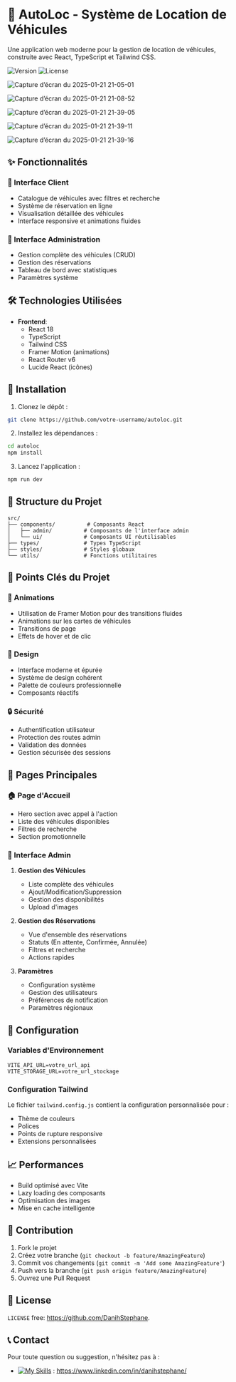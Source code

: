 # 🚗 AutoLoc - Système de Location de Véhicules

Une application web moderne pour la gestion de location de véhicules, construite avec React, TypeScript et Tailwind CSS.

![Version](https://img.shields.io/badge/version-1.0.0-blue.svg)
![License](https://img.shields.io/badge/license-MIT-green.svg)

![Capture d’écran du 2025-01-21 21-05-01](https://github.com/user-attachments/assets/75c1424c-e293-4e37-8485-4e80674ba3c8)

![Capture d’écran du 2025-01-21 21-08-52](https://github.com/user-attachments/assets/d3f8983e-c5dd-4216-b14e-3c14ca971b69)

![Capture d’écran du 2025-01-21 21-39-05](https://github.com/user-attachments/assets/016aab63-51a2-4259-be5f-6bc29e3eb656)

![Capture d’écran du 2025-01-21 21-39-11](https://github.com/user-attachments/assets/a4221c9d-60f9-4cbf-b47d-634b85f81d99)

![Capture d’écran du 2025-01-21 21-39-16](https://github.com/user-attachments/assets/05884ecf-176d-42e3-8176-bdbac152d720)

## ✨ Fonctionnalités

### 🌟 Interface Client
- Catalogue de véhicules avec filtres et recherche
- Système de réservation en ligne
- Visualisation détaillée des véhicules
- Interface responsive et animations fluides

### 👑 Interface Administration
- Gestion complète des véhicules (CRUD)
- Gestion des réservations
- Tableau de bord avec statistiques
- Paramètres système

## 🛠 Technologies Utilisées

- **Frontend**:
  - React 18
  - TypeScript
  - Tailwind CSS
  - Framer Motion (animations)
  - React Router v6
  - Lucide React (icônes)

## 🚀 Installation

1. Clonez le dépôt :
```bash
git clone https://github.com/votre-username/autoloc.git
```

2. Installez les dépendances :
```bash
cd autoloc
npm install
```

3. Lancez l'application :
```bash
npm run dev
```

## 📁 Structure du Projet

```
src/
├── components/          # Composants React
│   ├── admin/          # Composants de l'interface admin
│   └── ui/             # Composants UI réutilisables
├── types/              # Types TypeScript
├── styles/             # Styles globaux
└── utils/              # Fonctions utilitaires
```

## 🎯 Points Clés du Projet

### 💫 Animations
- Utilisation de Framer Motion pour des transitions fluides
- Animations sur les cartes de véhicules
- Transitions de page
- Effets de hover et de clic

### 🎨 Design
- Interface moderne et épurée
- Système de design cohérent
- Palette de couleurs professionnelle
- Composants réactifs

### 🔒 Sécurité
- Authentification utilisateur
- Protection des routes admin
- Validation des données
- Gestion sécurisée des sessions

## 📱 Pages Principales

### 🏠 Page d'Accueil
- Hero section avec appel à l'action
- Liste des véhicules disponibles
- Filtres de recherche
- Section promotionnelle

### 👔 Interface Admin
1. **Gestion des Véhicules**
   - Liste complète des véhicules
   - Ajout/Modification/Suppression
   - Gestion des disponibilités
   - Upload d'images

2. **Gestion des Réservations**
   - Vue d'ensemble des réservations
   - Statuts (En attente, Confirmée, Annulée)
   - Filtres et recherche
   - Actions rapides

3. **Paramètres**
   - Configuration système
   - Gestion des utilisateurs
   - Préférences de notification
   - Paramètres régionaux

## 🔧 Configuration

### Variables d'Environnement
```env
VITE_API_URL=votre_url_api
VITE_STORAGE_URL=votre_url_stockage
```

### Configuration Tailwind
Le fichier `tailwind.config.js` contient la configuration personnalisée pour :
- Thème de couleurs
- Polices
- Points de rupture responsive
- Extensions personnalisées

## 📈 Performances

- Build optimisé avec Vite
- Lazy loading des composants
- Optimisation des images
- Mise en cache intelligente

## 🤝 Contribution

1. Fork le projet
2. Créez votre branche (`git checkout -b feature/AmazingFeature`)
3. Commit vos changements (`git commit -m 'Add some AmazingFeature'`)
4. Push vers la branche (`git push origin feature/AmazingFeature`)
5. Ouvrez une Pull Request


## 📝 License

 `LICENSE` free: https://github.com/DanihStephane.

## 📞 Contact

Pour toute question ou suggestion, n'hésitez pas à :
- [![My Skills](https://skillicons.dev/icons?i=linkedin)](https://skillicons.dev) : https://www.linkedin.com/in/danihstephane/
